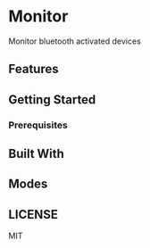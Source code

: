 # Monitor
Monitor bluetooth activated devices

## Features

## Getting Started

### Prerequisites


## Built With


## Modes


## LICENSE
MIT
